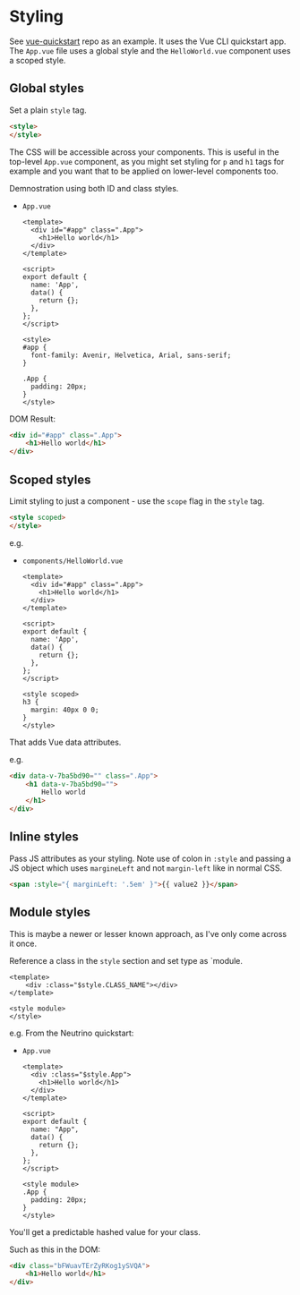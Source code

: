 # Styling

See [vue-quickstart](https://github.com/MichaelCurrin/vue-quickstart) repo as an example. It uses the Vue CLI quickstart app. The `App.vue` file uses a global style and the `HelloWorld.vue` component uses a scoped style.


## Global styles

Set a plain `style` tag.

```html
<style>
</style>
```

The CSS will be accessible across your components. This is useful in the top-level `App.vue` component, as you might set styling for `p` and `h1` tags for example and you want that to be applied on lower-level components too.

Demnostration using both ID and class styles.

- `App.vue`
    ```vue
    <template>
      <div id="#app" class=".App">
        <h1>Hello world</h1>
      </div>
    </template>

    <script>
    export default {
      name: 'App',
      data() {
        return {};
      },
    };
    </script>

    <style>
    #app {
      font-family: Avenir, Helvetica, Arial, sans-serif;
    }

    .App {
      padding: 20px;
    }
    </style>
    ```

DOM Result:

```html
<div id="#app" class=".App">
    <h1>Hello world</h1>
</div>
```


## Scoped styles

Limit styling to just a component - use the `scope` flag in the `style` tag.

```html
<style scoped>
</style>
```

e.g.

- `components/HelloWorld.vue`
    ```vue
    <template>
      <div id="#app" class=".App">
        <h1>Hello world</h1>
      </div>
    </template>

    <script>
    export default {
      name: 'App',
      data() {
        return {};
      },
    };
    </script>

    <style scoped>
    h3 {
      margin: 40px 0 0;
    }
    </style>
    ```

That adds Vue data attributes.

e.g.

```html
<div data-v-7ba5bd90="" class=".App">
    <h1 data-v-7ba5bd90="">
        Hello world
    </h1>
</div>
```

## Inline styles

Pass JS attributes as your styling. Note use of colon in `:style` and passing a JS object which uses `margineLeft` and not `margin-left` like in normal CSS.

```html
<span :style="{ marginLeft: '.5em' }">{{ value2 }}</span>
```


## Module styles

This is maybe a newer or lesser known approach, as I've only come across it once.

Reference a class in the `style` section and set type as `module.

```vue
<template>
    <div :class="$style.CLASS_NAME"></div>
</template>

<style module>
</style>
```

e.g. From the Neutrino quickstart:

- `App.vue`
    ```vue
    <template>
      <div :class="$style.App">
        <h1>Hello world</h1>
      </div>
    </template>

    <script>
    export default {
      name: "App",
      data() {
        return {};
      },
    };
    </script>

    <style module>
    .App {
      padding: 20px;
    }
    </style>
    ```


You'll get a predictable hashed value for your class.

Such as this in the DOM:

```html
<div class="bFWuavTErZyRKog1ySVQA">
    <h1>Hello world</h1>
</div>
```
